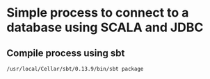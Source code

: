 # Simple process to connect to a database using SCALA and JDBC

## Compile process using sbt
~~~
/usr/local/Cellar/sbt/0.13.9/bin/sbt package
~~~
